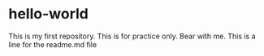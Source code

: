 # hello-world
This is my first repository.  This is for practice only.  Bear with me.
This is a line for the readme.md file
